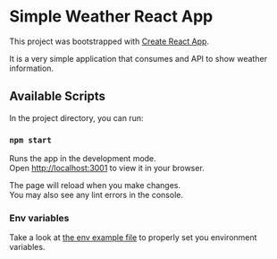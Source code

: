 # Simple Weather React App

This project was bootstrapped with [Create React App](https://github.com/facebook/create-react-app).

It is a very simple application that consumes and API to show weather information.

## Available Scripts

In the project directory, you can run:

### `npm start`

Runs the app in the development mode.\
Open [http://localhost:3001](http://localhost:3001) to view it in your browser.

The page will reload when you make changes.\
You may also see any lint errors in the console.

### Env variables
Take a look at [the env example file](https://github.com/andresviviani1/weather-forecast/blob/master/weather-forecast-web/.env.example) to properly set you environment variables.
